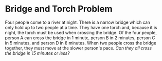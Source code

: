 # Bridge and Torch Problem

Four people come to a river at night. There is a narrow bridge which can only 
hold up to two people at a time. They have one torch and, because it is night, 
the torch must be used when crossing the bridge. Of the four people, person A 
can cross the bridge in 1 minute, person B in 2 minutes, person C in 5 minutes, 
and person D in 8 minutes. When two people cross the bridge together, they must 
move at the slower person's pace. _Can they all cross the bridge in 15 minutes 
or less?_
